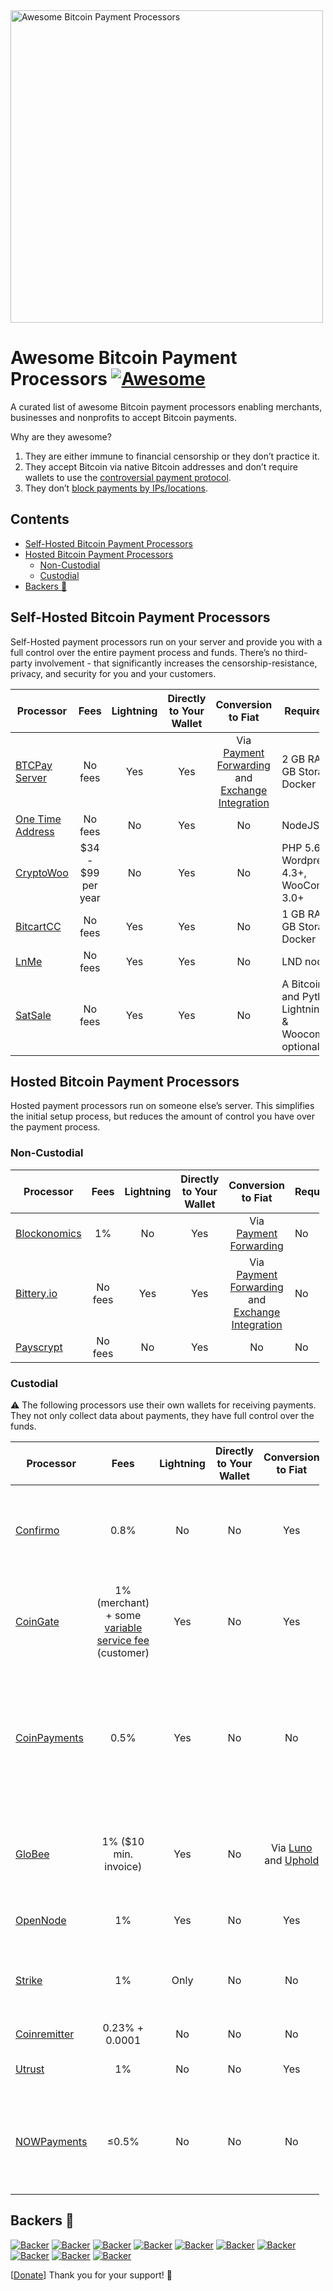 <img src="media/logo.svg" alt="Awesome Bitcoin Payment Processors" width="500" />

# Awesome Bitcoin Payment Processors [![Awesome](https://awesome.re/badge-flat.svg)](https://awesome.re)

A curated list of awesome Bitcoin payment processors enabling merchants, businesses and nonprofits to accept Bitcoin payments.

Why are they awesome?

1.  They are either immune to financial censorship or they don’t practice it.
2.  They accept Bitcoin via native Bitcoin addresses and don’t require wallets to use the [controversial payment protocol](https://blog.samouraiwallet.com/post/169222582782/bitpay-qr-codes-are-no-longer-valid-important).
3.  They don’t [block payments by IPs/locations](https://twitter.com/alex_kaul/status/1090211252331208705).

## Contents

- [Self-Hosted Bitcoin Payment Processors](#self-hosted-bitcoin-payment-processors)
- [Hosted Bitcoin Payment Processors](#hosted-bitcoin-payment-processors)
  - [Non-Custodial](#non-custodial)
  - [Custodial](#custodial)
- [Backers 💝](#backers-)

## Self-Hosted Bitcoin Payment Processors

Self-Hosted payment processors run on your server and provide you with a full control over the entire payment process and funds. There’s no third-party involvement - that significantly increases the censorship-resistance, privacy, and security for you and your customers.

<table style="width:98%;"><colgroup><col style="width: 10%" /><col style="width: 7%" /><col style="width: 13%" /><col style="width: 30%" /><col style="width: 24%" /><col style="width: 14%" /></colgroup><thead><tr class="header"><th>Processor</th><th style="text-align: center;">Fees</th><th style="text-align: center;">Lightning</th><th style="text-align: center;">Directly to Your Wallet</th><th style="text-align: center;">Conversion to Fiat</th><th>Requirements</th></tr></thead><tbody><tr class="odd"><td><a href="https://btcpayserver.org/">BTCPay Server</a></td><td style="text-align: center;">No fees</td><td style="text-align: center;">Yes</td><td style="text-align: center;">Yes</td><td style="text-align: center;">Via <a href="https://www.blockonomics.co/views/payment_forwarding.html">Payment Forwarding</a> and <a href="https://redbtc.org/flows/integrations/kraken-exchange/">Exchange Integration</a></td><td>2 GB RAM, 80 GB Storage, Docker</td></tr><tr class="even"><td><a href="https://github.com/alexk111/One-Time-Address">One Time Address</a></td><td style="text-align: center;">No fees</td><td style="text-align: center;">No</td><td style="text-align: center;">Yes</td><td style="text-align: center;">No</td><td>NodeJS</td></tr><tr class="odd"><td><a href="https://www.cryptowoo.com/">CryptoWoo</a></td><td style="text-align: center;">$34 - $99 per year</td><td style="text-align: center;">No</td><td style="text-align: center;">Yes</td><td style="text-align: center;">No</td><td>PHP 5.6+, Wordpress 4.3+, WooCommerce 3.0+</td></tr><tr class="even"><td><a href="https://bitcartcc.com">BitcartCC</a></td><td style="text-align: center;">No fees</td><td style="text-align: center;">Yes</td><td style="text-align: center;">Yes</td><td style="text-align: center;">No</td><td>1 GB RAM, 10 GB Storage, Docker</td></tr><tr class="odd"><td><a href="https://github.com/bumi/lnme">LnMe</a></td><td style="text-align: center;">No fees</td><td style="text-align: center;">Yes</td><td style="text-align: center;">Yes</td><td style="text-align: center;">No</td><td>LND node</td></tr><tr class="even"><td><a href="https://github.com/nickfarrow/SatSale">SatSale</a></td><td style="text-align: center;">No fees</td><td style="text-align: center;">Yes</td><td style="text-align: center;">Yes</td><td style="text-align: center;">No</td><td>A Bitcoin node and Python. Lightning node &amp; Woocommerce optional</td></tr></tbody></table>

## Hosted Bitcoin Payment Processors

Hosted payment processors run on someone else’s server. This simplifies the initial setup process, but reduces the amount of control you have over the payment process.

### Non-Custodial

<table style="width:98%;"><colgroup><col style="width: 10%" /><col style="width: 7%" /><col style="width: 13%" /><col style="width: 30%" /><col style="width: 24%" /><col style="width: 14%" /></colgroup><thead><tr class="header"><th>Processor</th><th style="text-align: center;">Fees</th><th style="text-align: center;">Lightning</th><th style="text-align: center;">Directly to Your Wallet</th><th style="text-align: center;">Conversion to Fiat</th><th>Requirements</th></tr></thead><tbody><tr class="odd"><td><a href="https://www.blockonomics.co/merchants">Blockonomics</a></td><td style="text-align: center;">1%</td><td style="text-align: center;">No</td><td style="text-align: center;">Yes</td><td style="text-align: center;">Via <a href="https://www.blockonomics.co/views/payment_forwarding.html">Payment Forwarding</a></td><td>No</td></tr><tr class="even"><td><a href="https://bittery.io/">Bittery.io</a></td><td style="text-align: center;">No fees</td><td style="text-align: center;">Yes</td><td style="text-align: center;">Yes</td><td style="text-align: center;">Via <a href="https://www.blockonomics.co/views/payment_forwarding.html">Payment Forwarding</a> and <a href="https://redbtc.org/flows/integrations/kraken-exchange/">Exchange Integration</a></td><td>No</td></tr><tr class="odd"><td><a href="https://payscrypt.com/">Payscrypt</a></td><td style="text-align: center;">No fees</td><td style="text-align: center;">No</td><td style="text-align: center;">Yes</td><td style="text-align: center;">No</td><td>No</td></tr></tbody></table>

### Custodial

⚠ The following processors use their own wallets for receiving payments. They not only collect data about payments, they have full control over the funds.

<table style="width:98%;"><colgroup><col style="width: 10%" /><col style="width: 7%" /><col style="width: 13%" /><col style="width: 30%" /><col style="width: 24%" /><col style="width: 14%" /></colgroup><thead><tr class="header"><th>Processor</th><th style="text-align: center;">Fees</th><th style="text-align: center;">Lightning</th><th style="text-align: center;">Directly to Your Wallet</th><th style="text-align: center;">Conversion to Fiat</th><th>Requirements</th></tr></thead><tbody><tr class="odd"><td><a href="https://confirmo.net/">Confirmo</a></td><td style="text-align: center;">0.8%</td><td style="text-align: center;">No</td><td style="text-align: center;">No</td><td style="text-align: center;">Yes</td><td>Information about business / website. May require certain documents.</td></tr><tr class="even"><td><a href="https://coingate.com/accept-bitcoin">CoinGate</a></td><td style="text-align: center;">1% (merchant) + some <a href="https://support.coingate.com/en/109/why-does-coingate-charge-service-fee">variable service fee</a> (customer)</td><td style="text-align: center;">Yes</td><td style="text-align: center;">No</td><td style="text-align: center;">Yes</td><td>Requires <a href="https://blog.coingate.com/2019/05/verify-merchant-account-faq">a lot of information and business documents</a>, officially translated in english.</td></tr><tr class="odd"><td><a href="https://www.coinpayments.net/">CoinPayments</a></td><td style="text-align: center;">0.5%</td><td style="text-align: center;">Yes</td><td style="text-align: center;">No</td><td style="text-align: center;">No</td><td>On withdrawal may require a number of forms of identification and will require settlement of any outstanding amounts.</td></tr><tr class="even"><td><a href="https://globee.com/">GloBee</a></td><td style="text-align: center;">1% ($10 min. invoice)</td><td style="text-align: center;">Yes</td><td style="text-align: center;">No</td><td style="text-align: center;">Via <a href="https://www.luno.com">Luno</a> and <a href="https://uphold.com/">Uphold</a></td><td>Information about business / website. May require certain documents.</td></tr><tr class="odd"><td><a href="https://www.opennode.co/">OpenNode</a></td><td style="text-align: center;">1%</td><td style="text-align: center;">Yes</td><td style="text-align: center;">No</td><td style="text-align: center;">Yes</td><td>Requires <a href="https://help.opennode.com/en/articles/3654899-kyc-and-kyb-requirements">KYC/KYB documents</a></td></tr><tr class="even"><td><a href="https://strike.acinq.co/">Strike</a></td><td style="text-align: center;">1%</td><td style="text-align: center;">Only</td><td style="text-align: center;">No</td><td style="text-align: center;">No</td><td>For companies, the name of a company and a physical address.</td></tr><tr class="odd"><td><a href="https://coinremitter.com/">Coinremitter</a></td><td style="text-align: center;">0.23% + 0.0001</td><td style="text-align: center;">No</td><td style="text-align: center;">No</td><td style="text-align: center;">No</td><td>No</td></tr><tr class="even"><td><a href="https://utrust.com/">Utrust</a></td><td style="text-align: center;">1%</td><td style="text-align: center;">No</td><td style="text-align: center;">No</td><td style="text-align: center;">Yes</td><td>Require certain documents.</td></tr><tr class="odd"><td><a href="https://nowpayments.io/">NOWPayments</a></td><td style="text-align: center;">≤0.5%</td><td style="text-align: center;">No</td><td style="text-align: center;">No</td><td style="text-align: center;">No</td><td>KYC/AML procedure applied to certain clients, wallet addresses and select assets.</td></tr></tbody></table>

## Backers 💝

[![Backer](https://mynode.alexkaul.com/gh-backer/top/0/avatar/60)](https://mynode.alexkaul.com/gh-backer/top/0/profile) [![Backer](https://mynode.alexkaul.com/gh-backer/top/1/avatar/60)](https://mynode.alexkaul.com/gh-backer/top/1/profile) [![Backer](https://mynode.alexkaul.com/gh-backer/top/2/avatar/60)](https://mynode.alexkaul.com/gh-backer/top/2/profile) [![Backer](https://mynode.alexkaul.com/gh-backer/top/3/avatar/60)](https://mynode.alexkaul.com/gh-backer/top/3/profile) [![Backer](https://mynode.alexkaul.com/gh-backer/top/4/avatar/60)](https://mynode.alexkaul.com/gh-backer/top/4/profile) [![Backer](https://mynode.alexkaul.com/gh-backer/top/5/avatar/60)](https://mynode.alexkaul.com/gh-backer/top/5/profile) [![Backer](https://mynode.alexkaul.com/gh-backer/top/6/avatar/60)](https://mynode.alexkaul.com/gh-backer/top/6/profile) [![Backer](https://mynode.alexkaul.com/gh-backer/top/7/avatar/60)](https://mynode.alexkaul.com/gh-backer/top/7/profile) [![Backer](https://mynode.alexkaul.com/gh-backer/top/8/avatar/60)](https://mynode.alexkaul.com/gh-backer/top/8/profile) [![Backer](https://mynode.alexkaul.com/gh-backer/top/9/avatar/60)](https://mynode.alexkaul.com/gh-backer/top/9/profile)

\[[Donate](https://mynode.alexkaul.com/gh-donate)\] Thank you for your support! 🙌
